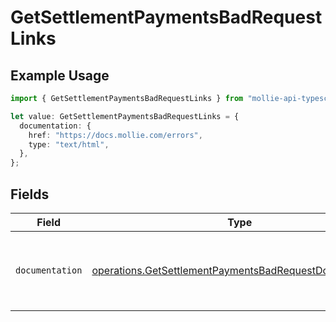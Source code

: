 # GetSettlementPaymentsBadRequestLinks

## Example Usage

```typescript
import { GetSettlementPaymentsBadRequestLinks } from "mollie-api-typescript/models/operations";

let value: GetSettlementPaymentsBadRequestLinks = {
  documentation: {
    href: "https://docs.mollie.com/errors",
    type: "text/html",
  },
};
```

## Fields

| Field                                                                                                                              | Type                                                                                                                               | Required                                                                                                                           | Description                                                                                                                        |
| ---------------------------------------------------------------------------------------------------------------------------------- | ---------------------------------------------------------------------------------------------------------------------------------- | ---------------------------------------------------------------------------------------------------------------------------------- | ---------------------------------------------------------------------------------------------------------------------------------- |
| `documentation`                                                                                                                    | [operations.GetSettlementPaymentsBadRequestDocumentation](../../models/operations/getsettlementpaymentsbadrequestdocumentation.md) | :heavy_check_mark:                                                                                                                 | The URL to the generic Mollie API error handling guide.                                                                            |